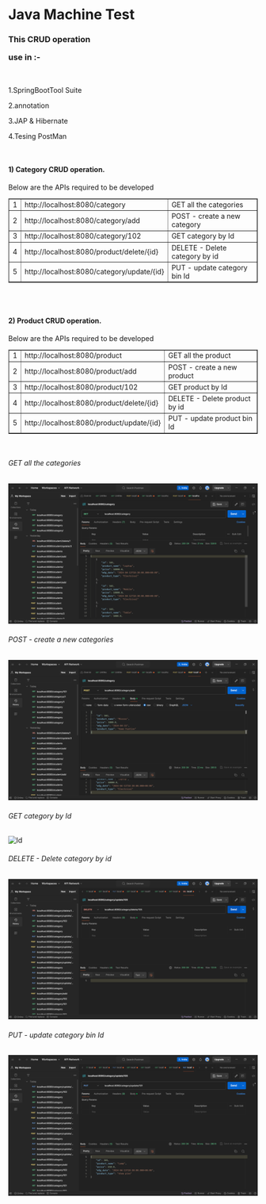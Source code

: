 
<!DOCTYPE html>
<html lang="en">
<head>
    <meta charset="UTF-8">
    <meta name="viewport" content="width=device-width, initial-scale=1.0">
</head>
<body>
<H1>Java Machine Test</H1>
<H3>This CRUD operation <p>use in :-</p> </H3>
</br>
<p>1.SpringBootTool Suite</p>
<p>2.annotation</p>
<p>3.JAP & Hibernate</p>
<p>4.Tesing PostMan</p>
</br>
<h4>1) Category CRUD operation.</h4>
    <p>Below are the APIs required to be developed </p>
 <table border="1"> 
        <tr> 
            <td>1</td> 
            <td>http://localhost:8080/category</td> 
            <td>GET all the categories</td> 
        </tr>
        <tr> 
            <td>2</td> 
            <td>http://localhost:8080/category/add </td> 
            <td>POST - create a new category</td> 
        </tr> 
        <tr> 
            <td>3</td> 
            <td>http://localhost:8080/category/102</td> 
            <td>GET category by Id</td> 
        </tr> 
     <tr> 
            <td>4</td> 
            <td> http://localhost:8080/product/delete/{id} </td> 
            <td>DELETE - Delete category by id</td> 
        </tr> 
        <tr> 
            <td>5</td> 
            <td>http://localhost:8080/category/update/{id}   </td> 
            <td>PUT - update category bin Id</td> 
        </tr> 
    </table> 

</br>
</br>
<h4>2) Product CRUD operation.</h4>
    <p>Below are the APIs required to be developed </p>
 <table border="1"> 
        <tr> 
            <td>1</td> 
            <td>http://localhost:8080/product</td> 
            <td>GET all the product</td> 
        </tr>
        <tr> 
            <td>2</td> 
            <td>http://localhost:8080/product/add </td> 
            <td>POST - create a new product</td> 
        </tr> 
        <tr> 
            <td>3</td> 
            <td>http://localhost:8080/product/102</td> 
            <td>GET product by Id</td> 
        </tr> 
     <tr> 
            <td>4</td> 
            <td> http://localhost:8080/product/delete/{id} </td> 
            <td>DELETE - Delete product by id</td> 
        </tr> 
        <tr> 
            <td>5</td> 
            <td>http://localhost:8080/product/update/{id}   </td> 
            <td>PUT - update product bin Id</td> 
        </tr> 
    </table> 
    </br>
</li>
<h6>GET all the categories</h6>
<img src="CRUD/All.png" alt="All">
</li>
<h6>POST - create a new categories</h6>
<img src="CRUD/new.png" alt="new">
</li>
<h6>GET category by Id</h6>
<img src="Id.png" alt="Id">
</li>
<h6>DELETE - Delete category by id</h6>
<img src="CRUD/Delete.png" alt="Delete">
</li>
<h6>PUT - update category bin Id</h6>
<img src="CRUD/update.png" alt="Delete">



    
</body>
</html>







